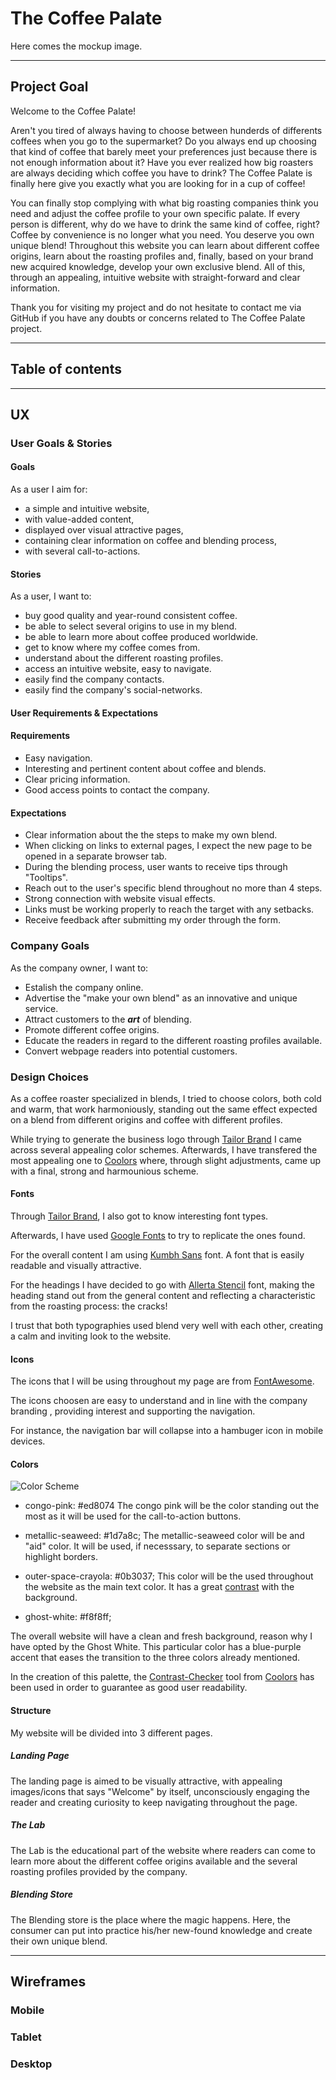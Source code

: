 # **The Coffee Palate**

Here comes the mockup image.

---

## **Project Goal** 

Welcome to the Coffee Palate!

Aren't you tired of always having to choose between hunderds of differents coffees when you go to the supermarket? Do you always end up choosing that kind of coffee that barely meet your preferences just because there is not enough information about it? Have you ever realized how big roasters are always deciding which coffee you have to drink?
The Coffee Palate is finally here give you exactly what you are looking for in a cup of coffee! 

You can finally stop complying with what big roasting companies think you need and adjust the coffee profile to your own specific palate.
If every person is different, why do we have to drink the same kind of coffee, right? Coffee by convenience is no longer what you need. You deserve you own unique blend!
Throughout this website you can learn about different coffee origins, learn about the roasting profiles and, finally, based on your brand new acquired knowledge, develop your own exclusive blend. 
All of this, through an appealing, intuitive website with straight-forward and clear information.

Thank you for visiting my project and do not hesitate to contact me via GitHub if you have any doubts or concerns related to The Coffee Palate project.

---

## **Table of contents** 

---

## **UX**

### **User Goals & Stories**

#### **Goals**
As a user I aim for:
* a simple and intuitive website,
* with value-added content,
* displayed over visual attractive pages,
* containing clear information on coffee and blending process,
* with several call-to-actions.


#### **Stories**
As a user, I want to:
* buy good quality and year-round consistent coffee.
* be able to select several origins to use in my blend.
* be able to learn more about coffee produced worldwide.
* get to know where my coffee comes from.
* understand about the different roasting profiles.
* access an intuitive website, easy to navigate.
* easily find the company contacts.
* easily find the company's social-networks.

#### **User Requirements & Expectations**

#### **Requirements**
* Easy navigation.
* Interesting and pertinent content about coffee and blends.
* Clear pricing information.
* Good access points to contact the company.

#### **Expectations**

* Clear information about the the steps to make my own blend.
* When clicking on links to external pages, I expect the new page to be opened in a separate browser tab.
* During the blending process, user wants to receive tips through "Tooltips".
* Reach out to the user's specific blend throughout no more than 4 steps.
* Strong connection with website visual effects.
* Links must be working properly to reach the target with any setbacks.
* Receive feedback after submitting my order through the form.

### **Company Goals**

As the company owner, I want to:

* Estalish the company online.
* Advertise the "make your own blend" as an innovative and unique service. 
* Attract customers to the ***art*** of blending.
* Promote different coffee origins.
* Educate the readers in regard to the different roasting profiles available.
* Convert webpage readers into potential customers.

### **Design Choices**
As a coffee roaster specialized in blends, I tried to choose colors, both cold and warm, that work harmoniously, standing out the same effect expected on a blend from different origins and coffee with different profiles.</p>
While trying to generate the business logo through [Tailor Brand](https://studio.tailorbrands.com/) I came across several appealing color schemes. Afterwards, I have transfered the most appealing one to [Coolors](https://coolors.co/) where, through slight adjustments, came up with a final, strong and harmounious scheme.

#### Fonts
Through [Tailor Brand](https://studio.tailorbrands.com/), I also got to know interesting font types. 

Afterwards, I have used [Google Fonts](https://fonts.google.com/ "Google Fonts") to try to replicate the ones found.

For the overall content I am using [Kumbh Sans](https://fonts.google.com/specimen/Kumbh+Sans?preview.text=unique&preview.text_type=custom&sidebar.open=true&selection.family=Kumbh+Sans) font. A font that is easily readable and visually attractive.

For the headings I have decided to go with [Allerta Stencil](https://fonts.google.com/specimen/Allerta+Stencil?preview.text=unique&preview.text_type=custom&sidebar.open=true&query=stencil) font, making the heading stand out from the general content and reflecting a characteristic from the roasting process: the cracks!

I trust that both typographies used blend very well with each other, creating a calm and inviting look to the website.

#### Icons
The icons that I will be using throughout my page are from [FontAwesome](https://fontawesome.com/ "FontAwesome").

The icons choosen are easy to understand and in line with the company branding , providing interest and supporting the navigation.

For instance, the navigation bar will collapse into a hambuger icon in mobile devices.

#### Colors

![Color Scheme](wireframes/tcp_color_scheme.png)


* congo-pink: #ed8074
The congo pink will be the color standing out the most as it will be used for the call-to-action buttons.

* metallic-seaweed: #1d7a8c;
The metallic-seaweed color will be and "aid" color. It will be used, if necesssary, to separate sections or highlight borders.

* outer-space-crayola: #0b3037;
This color will be the used throughout the website as the main text color. It has a great [contrast](https://coolors.co/contrast-checker/0b3037-f8f8ff) with the background.

* ghost-white: #f8f8ff;

The overall website will have a clean and fresh background, reason why I have opted by the Ghost White.
This particular color has a blue-purple accent that eases the transition to the three colors already mentioned.

In the creation of this palette, the [Contrast-Checker](https://coolors.co/contrast-checker/0b3037-f8f8ff) tool from [Coolors](https://coolors.co/ "Coolors") has been used in order to guarantee as good user readability. 

#### Structure

My website will be divided into 3 different pages.

##### Landing Page
The landing page is aimed to be visually attractive, with appealing images/icons that says "Welcome" by itself, unconsciously engaging the reader and creating curiosity to keep navigating throughout the page.

##### The Lab
The Lab is the educational part of the website where readers can come to learn more about the different coffee origins available and the several roasting profiles provided by the company.

##### Blending Store
The Blending store is the place where the magic happens. Here, the consumer can put into practice his/her new-found knowledge and create their own unique blend.

---

## **Wireframes**
### **Mobile** ###
### **Tablet** ###
### **Desktop** ###



